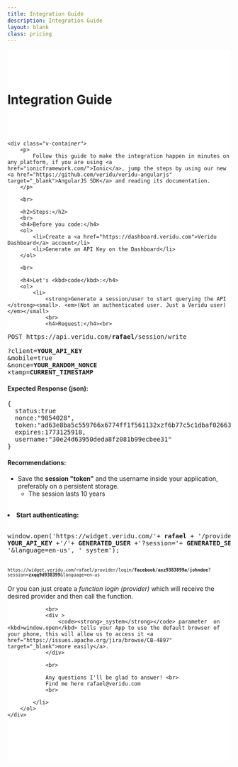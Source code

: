 ```yaml
---
title: Integration Guide
description: Integration Guide
layout: blank
class: pricing
---
```


<div class="v-row" style="background:white;  padding-top:2em; padding-bottom: 6em;">
	<h1 class="text-center" style="padding-bottom: 2em; padding-top:1em">Integration Guide</h1>

	<div class="v-container">
		<p>
			Follow this guide to make the integration happen in minutes on any platform, if you are using <a href="ionicframework.com/">Ionic</a>, jump the steps by using our new <a href="https://github.com/veridu/veridu-angularjs" target="_blank">AngularJS SDK</a> and reading its documentation.
		</p>

		<br>

		<h2>Steps:</h2>
		<br>
		<h4>Before you code:</h4>
		<ol>
			<li>Create a <a href="https://dashboard.veridu.com">Veridu Dashboard</a> account</li>
			<li>Generate an API Key on the Dashboard</li>
		</ol>

		<br>

		<h4>Let's <kbd>code</kbd>:</h4>
		<ol>
			<li>
				<strong>Generate a session/user to start querying the API </strong><small>. <em>(Not an authenticated user. Just a Veridu user)</em></small>
				<br>
				<h4>Request:</h4><br>
<pre>
POST https://api.veridu.com/<strong>rafael</strong>/session/write

?client=<strong>YOUR_API_KEY</strong>
&mobile=true
&nonce=<strong>YOUR_RANDOM_NONCE</strong>
&timestamp=<strong>CURRENT_TIMESTAMP</strong></pre>
<h4>Expected Response (json):</h4>
<pre>{
  status:true
  nonce:"9854028",
  token:"ad63e8ba5c559766x6774ff1f561132xzf6b77c5c1dbaf02663a0af3ada12b289",
  expires:1773125918,
  username:"30e24d63950deda8fz081b99ecbee31"
}</pre>
				<h4>Recommendations:</h4>
				<ul>
					<li>
						Save the <strong>session "token"</strong> and the username inside your application, preferably on a persistent storage.
						<ul>
							<li>The session lasts 10 years</li>
						</ul>
					</li>
				</ul>
				<br>
			</li>
			<li>
				<strong>Start authenticating: </strong>
				<br>
				<br>
<pre>window.open('https://widget.veridu.com/'+ <strong>rafael</strong> + '/provider/login/'+ <strong>provider</strong> +'/'+
<strong>YOUR_API_KEY</strong> +'/'+ <strong>GENERATED_USER</strong> +'?session='+ <strong>GENERATED_SESSION</strong> +
'&amp;language=en-us', '_system');</pre>
				<br>
				<code><small>https://widget.veridu.com/rafael/provider/login/<strong>facebook</strong>/<strong>axz9383899a</strong>/<strong>johndoe</strong>?session=<strong>zxqq9d938399</strong>&language=en-us</small></code>
				<br>
				<br>
				<div >
					Or you can just create a <em>function login (provider)</em> which will receive the desired provider and then call the function.
				</div>

				<br>
				<div >
					<code><strong>_system</strong></code> parameter  on <kbd>window.open</kbd> tells your App to use the default browser of your phone, this will allow us to access it <a href="https://issues.apache.org/jira/browse/CB-4897" target="_blank">more easily</a>.
				</div>

				<br>

				Any questions I'll be glad to answer! <br>
				Find me here rafael@veridu.com
				<br>

			</li>
		</ol>
	</div>

</div>
